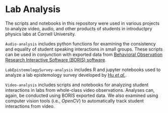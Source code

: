 # Lab Analysis
The scripts and notebooks in this repository were used in various projects to analyze video, audio, and other products of students in introductpry physics labs at Cornell University.

`Audio-analysis` includes python functions for examining the consistency and equality of student speaking interactions in small groups. These scripts can be used in conjunction with exported data from [Behavioral Observation Research Interactive Software (BORIS) software](http://www.boris.unito.it/).

`LabEpistemologySurvey-analysis` includes R and jupyter notebooks used to analyze a lab epistemology survey developed by [Hu *et al.*](https://journals.aps.org/prper/abstract/10.1103/PhysRevPhysEducRes.14.010121).

`Video-analysis` includes scripts and notebooks for analyzing student interactions in labs from whole-class video observations. Analyses can, again, be conducted using BORIS exported data. We also examined using computer vision tools (i.e., *OpenCV*) to automatically track student interactions from video.
